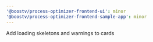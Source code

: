```yaml
---
'@boostv/process-optimizer-frontend-ui': minor
'@boostv/process-optimizer-frontend-sample-app': minor
---
```


Add loading skeletons and warnings to cards
